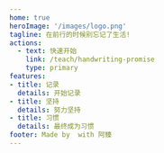 ```yaml
---
home: true
heroImage: '/images/logo.png'
tagline: 在前行的时候别忘记了生活!
actions:
  - text: 快速开始
    link: /teach/handwriting-promise
    type: primary
features:
- title: 记录
  details: 开始记录
- title: 坚持
  details: 努力坚持
- title: 习惯
  details: 最终成为习惯
footer: Made by  with 阿臻
---
```

